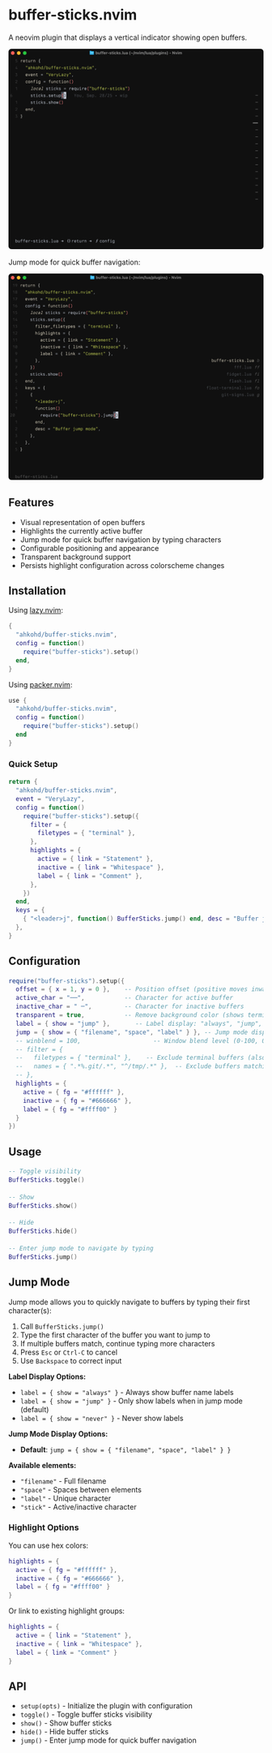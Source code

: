 # buffer-sticks.nvim

A neovim plugin that displays a vertical indicator showing open buffers.

![Demo](assets/demo.png)

Jump mode for quick buffer navigation:

![Jump Demo](assets/jump-demo.png)

## Features

- Visual representation of open buffers
- Highlights the currently active buffer
- Jump mode for quick buffer navigation by typing characters
- Configurable positioning and appearance
- Transparent background support
- Persists highlight configuration across colorscheme changes

## Installation

Using [lazy.nvim](https://github.com/folke/lazy.nvim):

```lua
{
  "ahkohd/buffer-sticks.nvim",
  config = function()
    require("buffer-sticks").setup()
  end,
}
```

Using [packer.nvim](https://github.com/wbthomason/packer.nvim):

```lua
use {
  "ahkohd/buffer-sticks.nvim",
  config = function()
    require("buffer-sticks").setup()
  end
}
```

### Quick Setup

```lua
return {
  "ahkohd/buffer-sticks.nvim",
  event = "VeryLazy",
  config = function()
    require("buffer-sticks").setup({
      filter = {
        filetypes = { "terminal" },
      },
      highlights = {
        active = { link = "Statement" },
        inactive = { link = "Whitespace" },
        label = { link = "Comment" },
      },
    })
  end,
  keys = {
    { "<leader>j", function() BufferSticks.jump() end, desc = "Buffer jump mode" },
  },
}
```

## Configuration

```lua
require("buffer-sticks").setup({
  offset = { x = 1, y = 0 },    -- Position offset (positive moves inward from right edge)
  active_char = "──",           -- Character for active buffer
  inactive_char = " ─",         -- Character for inactive buffers
  transparent = true,           -- Remove background color (shows terminal/editor background)
  label = { show = "jump" },       -- Label display: "always", "jump", or "never"
  jump = { show = { "filename", "space", "label" } }, -- Jump mode display options
  -- winblend = 100,                    -- Window blend level (0-100, 0=opaque, 100=fully blended)
  -- filter = {
  --   filetypes = { "terminal" },    -- Exclude terminal buffers (also: "NvimTree", "help", "qf", "neo-tree", "Trouble")
  --   names = { ".*%.git/.*", "^/tmp/.*" },  -- Exclude buffers matching lua patterns
  -- },
  highlights = {
    active = { fg = "#ffffff" },
    inactive = { fg = "#666666" },
    label = { fg = "#ffff00" }
  }
})
```

## Usage

```lua
-- Toggle visibility
BufferSticks.toggle()

-- Show
BufferSticks.show()

-- Hide
BufferSticks.hide()

-- Enter jump mode to navigate by typing
BufferSticks.jump()
```

## Jump Mode

Jump mode allows you to quickly navigate to buffers by typing their first character(s):

1. Call `BufferSticks.jump()`
2. Type the first character of the buffer you want to jump to
3. If multiple buffers match, continue typing more characters
4. Press `Esc` or `Ctrl-C` to cancel
5. Use `Backspace` to correct input

**Label Display Options:**
- `label = { show = "always" }` - Always show buffer name labels
- `label = { show = "jump" }` - Only show labels when in jump mode (default)
- `label = { show = "never" }` - Never show labels

**Jump Mode Display Options:**
- **Default**: `jump = { show = { "filename", "space", "label" } }`

**Available elements:**
- `"filename"` - Full filename
- `"space"` - Spaces between elements
- `"label"` - Unique character
- `"stick"` - Active/inactive character

### Highlight Options

You can use hex colors:

```lua
highlights = {
  active = { fg = "#ffffff" },
  inactive = { fg = "#666666" },
  label = { fg = "#ffff00" }
}
```

Or link to existing highlight groups:

```lua
highlights = {
  active = { link = "Statement" },
  inactive = { link = "Whitespace" },
  label = { link = "Comment" }
}
```

## API

- `setup(opts)` - Initialize the plugin with configuration
- `toggle()` - Toggle buffer sticks visibility
- `show()` - Show buffer sticks
- `hide()` - Hide buffer sticks
- `jump()` - Enter jump mode for quick buffer navigation
